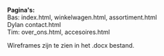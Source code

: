 **Pagina's:** <br>
Bas: index.html, winkelwagen.html, assortiment.html <br>
Dylan contact.html <br>
Tim: over_ons.html, accesoires.html 

Wireframes zijn te zien in het .docx bestand.